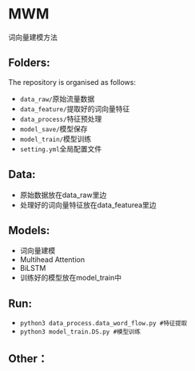 # MWM
词向量建模方法
## Folders:
The repository is organised as follows:
* `data_raw/`原始流量数据
* `data_feature/`提取好的词向量特征
* `data_process/`特征预处理
* `model_save/`模型保存
* `model_train/`模型训练
* `setting.yml`全局配置文件
## Data:
* 原始数据放在data_raw里边
* 处理好的词向量特征放在data_featurea里边
## Models:
* 词向量建模
* Multihead Attention
* BiLSTM
* 训练好的模型放在model_train中
## Run:
* `python3 data_process.data_word_flow.py #特征提取`
* `python3 model_train.DS.py #模型训练`
## Other：

